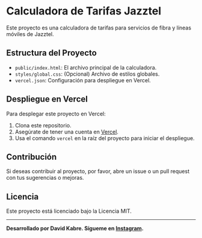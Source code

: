 # Calculadora de Tarifas Jazztel

Este proyecto es una calculadora de tarifas para servicios de fibra y líneas móviles de Jazztel.

## Estructura del Proyecto

- `public/index.html`: El archivo principal de la calculadora.
- `styles/global.css`: (Opcional) Archivo de estilos globales.
- `vercel.json`: Configuración para despliegue en Vercel.

## Despliegue en Vercel

Para desplegar este proyecto en Vercel:

1. Clona este repositorio.
2. Asegúrate de tener una cuenta en [Vercel](https://vercel.com/).
3. Usa el comando `vercel` en la raíz del proyecto para iniciar el despliegue.

## Contribución

Si deseas contribuir al proyecto, por favor, abre un issue o un pull request con tus sugerencias o mejoras.

## Licencia

Este proyecto está licenciado bajo la Licencia MIT.

---

**Desarrollado por David Kabre. Sígueme en [Instagram](https://www.instagram.com/_davidncr).**
